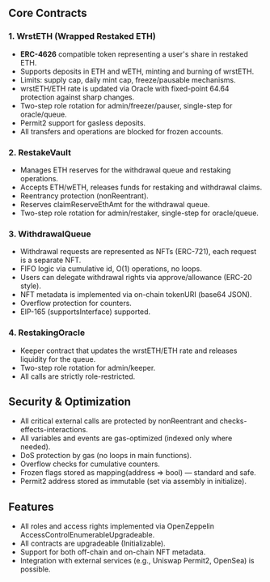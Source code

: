 ## Core Contracts

### 1. WrstETH (Wrapped Restaked ETH)
- **ERC-4626** compatible token representing a user's share in restaked ETH.
- Supports deposits in ETH and wETH, minting and burning of wrstETH.
- Limits: supply cap, daily mint cap, freeze/pausable mechanisms.
- wrstETH/ETH rate is updated via Oracle with fixed-point 64.64 protection against sharp changes.
- Two-step role rotation for admin/freezer/pauser, single-step for oracle/queue.
- Permit2 support for gasless deposits.
- All transfers and operations are blocked for frozen accounts.

### 2. RestakeVault
- Manages ETH reserves for the withdrawal queue and restaking operations.
- Accepts ETH/wETH, releases funds for restaking and withdrawal claims.
- Reentrancy protection (nonReentrant).
- Reserves claimReserveEthAmt for the withdrawal queue.
- Two-step role rotation for admin/restaker, single-step for oracle/queue.

### 3. WithdrawalQueue
- Withdrawal requests are represented as NFTs (ERC-721), each request is a separate NFT.
- FIFO logic via cumulative id, O(1) operations, no loops.
- Users can delegate withdrawal rights via approve/allowance (ERC-20 style).
- NFT metadata is implemented via on-chain tokenURI (base64 JSON).
- Overflow protection for counters.
- EIP-165 (supportsInterface) supported.

### 4. RestakingOracle
- Keeper contract that updates the wrstETH/ETH rate and releases liquidity for the queue.
- Two-step role rotation for admin/keeper.
- All calls are strictly role-restricted.

## Security & Optimization

- All critical external calls are protected by nonReentrant and checks-effects-interactions.
- All variables and events are gas-optimized (indexed only where needed).
- DoS protection by gas (no loops in main functions).
- Overflow checks for cumulative counters.
- Frozen flags stored as mapping(address => bool) — standard and safe.
- Permit2 address stored as immutable (set via assembly in initialize).

## Features

- All roles and access rights implemented via OpenZeppelin AccessControlEnumerableUpgradeable.
- All contracts are upgradeable (Initializable).
- Support for both off-chain and on-chain NFT metadata.
- Integration with external services (e.g., Uniswap Permit2, OpenSea) is possible.
